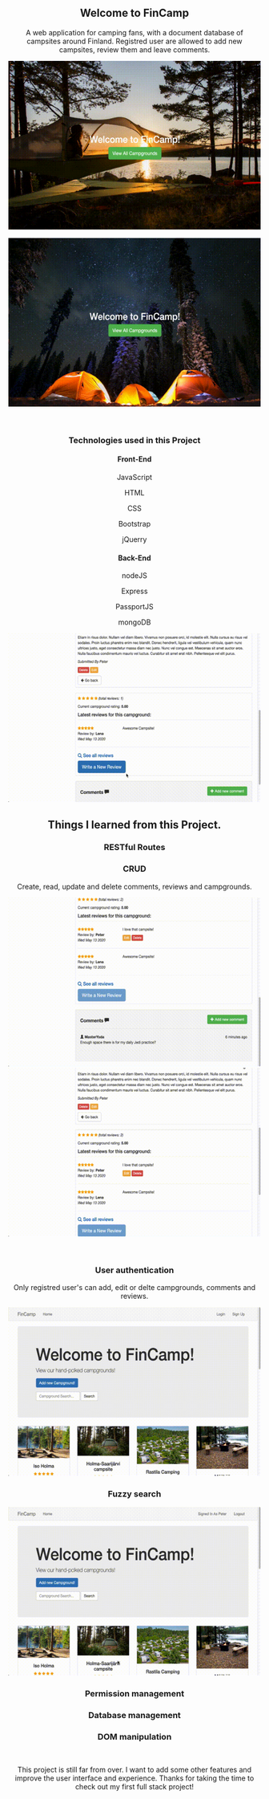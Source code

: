 <h2 align="center">
  Welcome to FinCamp
</h2>
<p align="center">
  A web application for camping fans, with a document database of campsites around Finland. Registred user are allowed to
  add new campsites, review them and leave comments. 
</p>
<p align="center">
  <img src="gifs/intro.gif">
</p>

<p align="center">
  <img src="gifs/campgroundIndex.gif">
</p>
<br>
<h3 align="center">
  Technologies used in this Project
</h3>
<h4 align="center">
  Front-End
</h4>
<p align="center">JavaScript</p>
<p align="center">HTML</p>
<p align="center">CSS</p>
<p align="center">Bootstrap</p>
<p align="center">jQuerry</p>
<h4 align="center">
  Back-End
</h4>
<p align="center">nodeJS</p>
<p align="center">Express</p>
<p align="center">PassportJS</p>
<p align="center">mongoDB</p>
<p align="center">
  <img src="gifs/review.gif">
</p>
<h2 align="center">
  Things I learned from this Project.
</h2>
<h3 align="center">RESTful Routes</h3>
<h3 align="center">CRUD</h3>
<p align="center">Create, read, update and delete comments, reviews and campgrounds.</p>
<p align="center">
  <img src="gifs/comment.gif">
  <img src="gifs/crud.gif">
</p>
<br>
<h3 align="center">User authentication</h3>
<p align="center">Only registred user's can add, edit or delte campgrounds, comments and reviews.</p>
<p align="center">
  <img src="gifs/Login.gif">
</p>
<h3 align="center">Fuzzy search</h3>
<p align="center">
  <img src="gifs/search.gif">
</p>
<h3 align="center">Permission management</h3>
<h3 align="center">Database management</h3>
<h3 align="center">DOM manipulation</h3>
<br>
<p align="center">
 This project is still far from over. I want to add some other features and improve the user interface and experience.
  Thanks for taking the time to check out my first full stack project! 
</p>
